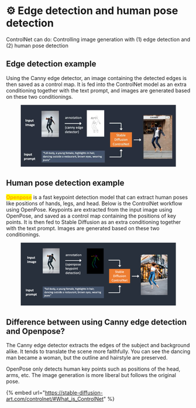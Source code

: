 # ⚙ Edge detection and human pose detection

ControlNet can do: Controlling image generation with (1) edge detection and (2) human pose detection

## Edge detection example

Using the Canny edge detector, an image containing the detected edges is then saved as a control map. It is fed into the ControlNet model as an extra conditioning together with the text prompt, and images are generated based on these two conditionings.

<figure><img src="../../.gitbook/assets/12.webp" alt=""><figcaption></figcaption></figure>

## Human pose detection example

<mark style="color:orange;">**Openpose**</mark> is a fast keypoint detection model that can extract human poses like positions of hands, legs, and head. Below is the ControlNet workflow using OpenPose. Keypoints are extracted from the input image using OpenPose, and saved as a control map containing the positions of key points. It is then fed to Stable Diffusion as an extra conditioning together with the text prompt. Images are generated based on these two conditionings.



<figure><img src="../../.gitbook/assets/image (5).png" alt=""><figcaption></figcaption></figure>

## Difference between using Canny edge detection and Openpose?

The Canny edge detector extracts the edges of the subject and background alike. It tends to translate the scene more faithfully. You can see the dancing man became a woman, but the outline and hairstyle are preserved.

OpenPose only detects human key points such as positions of the head, arms, etc. The image generation is more liberal but follows the original pose.



{% embed url="https://stable-diffusion-art.com/controlnet/#What_is_ControlNet" %}



